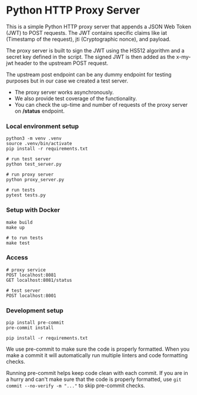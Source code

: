 # Python HTTP Proxy Server

This is a simple Python HTTP proxy server that appends a JSON Web Token (JWT) to POST requests. The JWT contains specific claims like iat (Timestamp of the request), jti (Cryptographic nonce), and payload.

The proxy server is built to sign the JWT using the HS512 algorithm and a secret key defined in the script. The signed JWT is then added as the x-my-jwt header to the upstream POST request.

The upstream post endpoint can be any dummy endpoint for testing purposes but in our case we created a test server.


- The proxy server works asynchronously.
- We also provide test coverage of the functionality.
- You can check the up-time and number of requests of the proxy server on **/status** endpoint.


### Local environment setup
```shell
python3 -m venv .venv
source .venv/bin/activate
pip install -r requirements.txt

# run test server
python test_server.py

# run proxy server
python proxy_server.py

# run tests
pytest tests.py
```

### Setup with Docker
```shell
make build
make up

# to run tests
make test
```

### Access
```
# proxy service
POST localhost:8081
GET localhost:8081/status

# test server
POST localhost:8001
```

### Development setup
```shell
pip install pre-commit
pre-commit install

pip install -r requirements.txt
```
We use pre-commit to make sure the code is properly formatted.
When you make a commit it will automatically run multiple linters
and code formatting checks.

Running pre-commit helps keep code clean with each commit.
If you are in a hurry and can't make sure that the code is properly formatted,
use `git commit --no-verify -m "..."` to skip pre-commit checks.
